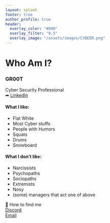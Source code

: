 ```yaml
---
layout: splash
footer: true
author_profile: true
header:
  overlay_color: "#000"
  overlay_filter: "0.5"
  overlay_image: "/assets/images/CYBEER.png"
---
```


# Who Am I? 

### GR00T<br>
Cyber Security Professional <br>
➡  [<i class="fas fa-envelope fa-fw"></i> LinkedIn](https://www.linkedin.com/in/ace-l-bab75927a/)<br>


#### What I like:
- Flat White
- Most Cyber stuffs
- People with Humors
- Squats
- Drums
- Snowboard

#### What I don’t like:
 - Narcissists
 - Psychopaths
 - Sociopaths
 - Extremists 
 - Nosy
 - (some) managers that act one of above

🤝 How to find me<br>
[<i class="fab fa-discord fa-fw"></i> Discord](https://discord.gg/FGeh8Uk9Dg)<br>
[<i class="fas fa-envelope fa-fw"></i> Email](mailto:groot@redraccoon.kr)<br>

